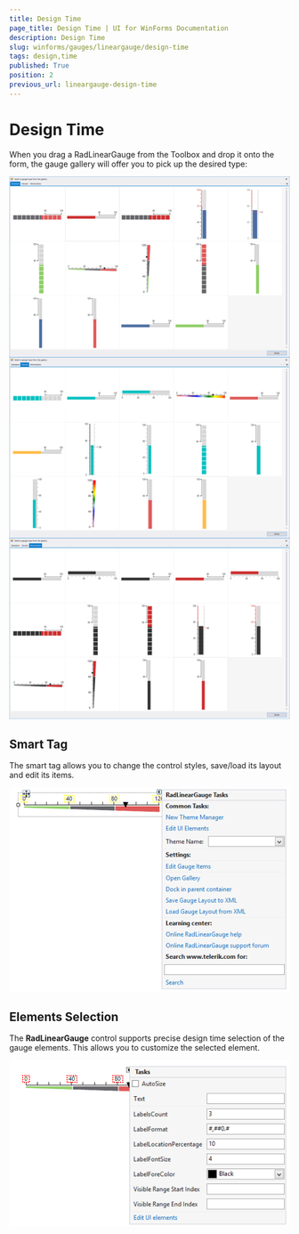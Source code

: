 ```yaml
---
title: Design Time
page_title: Design Time | UI for WinForms Documentation
description: Design Time
slug: winforms/gauges/lineargauge/design-time
tags: design,time
published: True
position: 2
previous_url: lineargauge-design-time
---
```


# Design Time



When you drag a RadLinearGauge from the Toolbox and drop it onto the form, the gauge gallery will offer you to pick up the desired type:

![lineargauge-design-time 001](images/lineargauge-design-time001.png)

## Smart Tag

The smart tag allows you to change the control styles, save/load its layout and edit its items.

![lineargauge-design-time 002](images/lineargauge-design-time002.png)

## Elements Selection

The __RadLinearGauge__ control supports precise design time selection of the gauge elements. This allows you to customize the selected element.

![lineargauge-design-time 003](images/lineargauge-design-time003.png)
